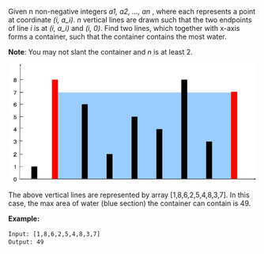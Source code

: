 Given n non-negative integers *a1, a2, ..., an* , where each represents a point at coordinate *(i, a_i)*. *n* vertical lines are drawn such that the two endpoints of line *i* is at *(i, a_i)* and *(i, 0)*. Find two lines, which together with x-axis forms a container, such that the container contains the most water.

**Note**: You may not slant the container and *n* is at least 2.

![](pic.jpg)

The above vertical lines are represented by array [1,8,6,2,5,4,8,3,7]. In this case, the max area of water (blue section) the container can contain is 49.

**Example:**
```
Input: [1,8,6,2,5,4,8,3,7]
Output: 49
```
